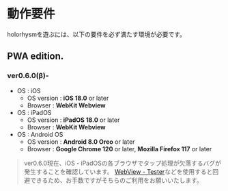 # 動作要件

holorhysmを遊ぶには、以下の要件を必ず満たす環境が必要です。

## PWA edition.

### ver0.6.0(β)-

- OS : iOS
    - OS version : **iOS 18.0** or later
    - Browser : **WebKit Webview**
- OS : iPadOS
    - OS version : **iPadOS 18.0** or later
    - Browser : **WebKit Webview**
- OS : Android OS
    - OS version : **Android 8.0 Oreo** or later
    - Browser : **Google Chrome 120** or later, **Mozilla Firefox 117** or later

> ver0.6.0現在、iOS・iPadOSの各ブラウザでタップ処理が欠落するバグが発生することを確認しています。
> [WebView - Tester](https://apps.apple.com/jp/app/webview-tester/id1661004679)などを使用すると回避できるため、お手数ですがそちらのご利用をお願いいたします。
